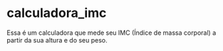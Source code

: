 # calculadora_imc
Essa é um calculadora que mede seu IMC (Índice de massa corporal) a partir da sua altura e do seu peso.
